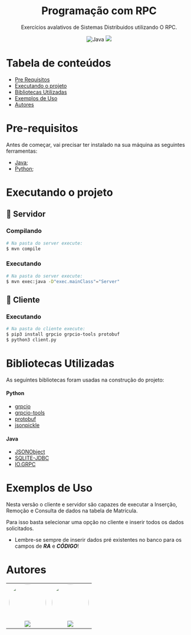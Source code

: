 <h1 align="center">Programação com RPC</h1>
<p href="#descricao" align="center">Exercícios avalativos de Sistemas Distribuidos utilizando O RPC.</p>

<div align="center">
  <img alt="Java" src="https://img.shields.io/badge/java-%23ED8B00.svg?style=for-the-badge&logo=java&logoColor=white"/>
  <img src="https://img.shields.io/badge/python-%23007ACC.svg?&style=for-the-badge&logo=python&logoColor=white">
</div>

[comment]: <> (<h4 align="center"> )

[comment]: <> (  ✅  Projeto finalizado ✅)

[comment]: <> (</h4>)

Tabela de conteúdos
=================
<!--ts-->
   * [Pre Requisitos](#pre-requisitos)
   * [Executando o projeto](#executando-o-projeto)
   * [Bibliotecas Utilizadas](#bibliotecas-utilizadas)
   * [Exemplos de Uso](#exemplos-de-uso)
   * [Autores](#autores)
<!--te-->

Pre-requisitos
==============

Antes de começar, vai precisar ter instalado na sua máquina as seguintes ferramentas:
- [Java](https://www.oracle.com/br/java/technologies/javase-jdk11-downloads.html);
- [Python](https://www.python.org/);

Executando o projeto
====================

## 🎲 Servidor
### Compilando
```bash
# Na pasta do server execute:
$ mvn compile
```
### Executando
```bash
# Na pasta do server execute:
$ mvn exec:java -D"exec.mainClass"="Server"
```
## 🎲 Cliente

### Executando
```bash
# Na pasta do cliente execute:
$ pip3 install grpcio grpcio-tools protobuf
$ python3 client.py
```

Bibliotecas Utilizadas
==============

As seguintes bibliotecas foram usadas na construção do projeto:
#### Python
- [grpcio]()
- [grpcio-tools]()
- [protobuf]()
- [jsonpickle]()

#### Java

- [JSONObject]()
- [SQLITE-JDBC]()
- [IO.GRPC]()


Exemplos de Uso
==============

Nesta versão o cliente e servidor são capazes de executar a Inserção, Remoção e Consulta de dados na tabela de Matrícula.

Para isso basta selecionar uma opção no cliente e inserir todos os dados solicitados. 

* Lembre-se sempre de inserir dados pré existentes no banco para os campos de ***RA*** e ***CÓDIGO***!

Autores
=======

<table>
  <tr>
    <td align="center"><a href="https://www.linkedin.com/in/hmarcuzzo/"><img style="border-radius: 50%;" src="https://avatars2.githubusercontent.com/u/42159311?v=4" width="100px;" alt=""/></a><br /><a href="https://www.linkedin.com/in/hmarcuzzo/" title="Henrique Marcuzzo"><img href="https://www.linkedin.com/in/hmarcuzzo/" src="https://img.shields.io/badge/-HenriqueMarcuzzo-0077B5?style=flat&logo=Linkedin&logoColor=white&link=https://www.linkedin.com/in/hmarcuzzo/"></a></td>
    <td align="center"><a href="https://www.linkedin.com/in/rafael-rampim-soratto-a42793190/"><img style="border-radius: 50%;" src="https://avatars.githubusercontent.com/u/38047989?v=4" width="100px;" alt=""/></a><br /><a href="https://www.linkedin.com/in/rafael-rampim-soratto-a42793190/" title="Rafael Soratto"><img href="https://www.linkedin.com/in/rafael-rampim-soratto-a42793190/" src="https://img.shields.io/badge/-RafaelSoratto-0077B5?style=flat&logo=Linkedin&logoColor=white&link=https://www.linkedin.com/in/rafael-rampim-soratto-a42793190/"></a></td>
  </tr>
</table>
